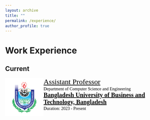 ```yaml
---
layout: archive
title: ""
permalink: /experience/
author_profile: true
---
```


# Work Experience

## Current
<img src="/images/bubt1.png" style="float:left;width:125px;height:125px;"><span style="font-family:Georgia; color:black;"><span style="font-size:18pt"><a href="https://www.bubt.edu.bd/department/member_details/494" target="_blank" style="color:black;">Assistant Professor</a></span><br/>
Department of Computer Science and Engineering<br/>
<span style="color:black; font-size:20px; font-family:Calisto MT"><b><a href="https://www.bubt.edu.bd" target="_blank" style="color:black;">Bangladesh University of Business and Technology, Bangladesh</a></b></span><br/>
Duration: 2023 - Present
</span>

<br/>
